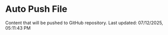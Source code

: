 # Auto Push File

Content that will be pushed to GitHub repository.
Last updated: 07/12/2025, 05:11:43 PM